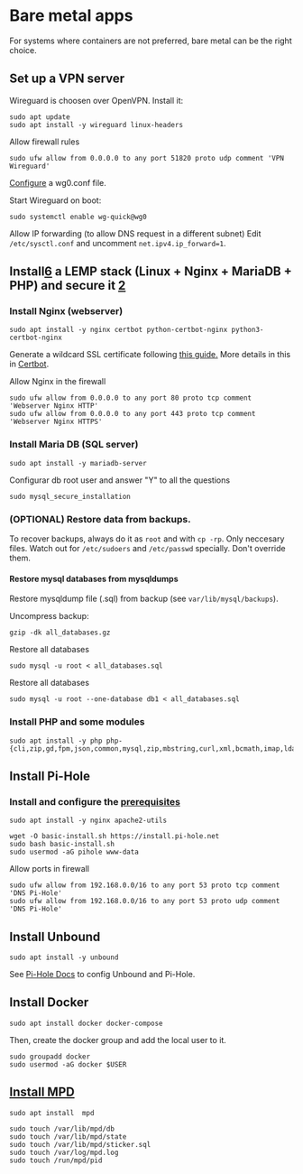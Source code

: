 # Bare metal apps
For systems where containers are not preferred, bare metal can be the right choice.


## Set up a VPN server
Wireguard is choosen over OpenVPN. Install it:
```
sudo apt update
sudo apt install -y wireguard linux-headers
```

Allow firewall rules
```
sudo ufw allow from 0.0.0.0 to any port 51820 proto udp comment 'VPN Wireguard'
```

[Configure][1] a wg0.conf file. 

Start Wireguard on boot:
```
sudo systemctl enable wg-quick@wg0
```

Allow IP forwarding (to allow DNS request in a different subnet)
Edit `/etc/sysctl.conf` and uncomment `net.ipv4.ip_forward=1`.


## Install[6] a LEMP stack (Linux + Nginx + MariaDB + PHP) and secure it [2]
### Install Nginx (webserver)
```
sudo apt install -y nginx certbot python-certbot-nginx python3-certbot-nginx
```

Generate a wildcard SSL certificate following [this guide.][7]
More details in this in [Certbot][3].

Allow Nginx in the firewall
```
sudo ufw allow from 0.0.0.0 to any port 80 proto tcp comment 'Webserver Nginx HTTP'
sudo ufw allow from 0.0.0.0 to any port 443 proto tcp comment 'Webserver Nginx HTTPS'
```


### Install Maria DB (SQL server)
```
sudo apt install -y mariadb-server
```

Configurar db root user and answer "Y" to all the questions
```
sudo mysql_secure_installation
```

###  (OPTIONAL) Restore data from backups.
To recover backups, always do it as `root` and with `cp -rp`. Only neccesary files. Watch out for `/etc/sudoers` and `/etc/passwd` specially. Don't override them.

#### Restore mysql databases from mysqldumps
Restore mysqldump file (.sql) from backup (see `var/lib/mysql/backups`).

Uncompress backup:
```
gzip -dk all_databases.gz
```

Restore all databases
```
sudo mysql -u root < all_databases.sql
```

Restore all databases
```
sudo mysql -u root --one-database db1 < all_databases.sql
```


### Install PHP and some modules
```
sudo apt install -y php php-{cli,zip,gd,fpm,json,common,mysql,zip,mbstring,curl,xml,bcmath,imap,ldap,intl,gmp,imagick,cgi,sqlite3}
```


## Install Pi-Hole
### Install and configure the [prerequisites][4]
```
sudo apt install -y nginx apache2-utils
```

```
wget -O basic-install.sh https://install.pi-hole.net
sudo bash basic-install.sh
sudo usermod -aG pihole www-data
```

Allow ports in firewall
```
sudo ufw allow from 192.168.0.0/16 to any port 53 proto tcp comment 'DNS Pi-Hole'
sudo ufw allow from 192.168.0.0/16 to any port 53 proto udp comment 'DNS Pi-Hole'
```

## Install Unbound
```
sudo apt install -y unbound
```

See [Pi-Hole Docs][5] to config Unbound and Pi-Hole.

## Install Docker
```
sudo apt install docker docker-compose
```

Then, create the docker group and add the local user to it.
```
sudo groupadd docker
sudo usermod -aG docker $USER
```

## [Install MPD][6]
```
sudo apt install  mpd

sudo touch /var/lib/mpd/db
sudo touch /var/lib/mpd/state
sudo touch /var/lib/mpd/sticker.sql
sudo touch /var/log/mpd.log
sudo touch /run/mpd/pid
```

[1]: https://www.wireguard.com/quickstart/
[6]: https://www.digitalocean.com/community/tutorials/how-to-install-linux-apache-mariadb-php-lamp-stack-on-debian-10
[2]: https://www.digitalocean.com/community/tutorials/how-to-secure-nginx-with-let-s-encrypt-on-debian-10
[7]: https://medium.com/@alitou/getting-a-wildcard-ssl-certificate-using-certbot-and-deploy-on-nginx-15b8ffa34157
[3]: https://certbot.eff.org/lets-encrypt/debianbuster-nginx
[4]: https://docs.pi-hole.net/guides/webserver/nginx/
[5]: https://docs.pi-hole.net/guides/dns/unbound/
[6]: https://wiki.archlinux.org/title/Music_Player_Daemon_(Espa%C3%B1ol)#Procedimiento_de_Instalaci%C3%B3n_del_demonio
